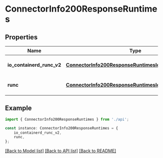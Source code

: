 # ConnectorInfo200ResponseRuntimes


## Properties

Name | Type | Description | Notes
------------ | ------------- | ------------- | -------------
**io_containerd_runc_v2** | [**ConnectorInfo200ResponseRuntimesIoContainerdRuncV2**](ConnectorInfo200ResponseRuntimesIoContainerdRuncV2.md) |  | [optional] [default to undefined]
**runc** | [**ConnectorInfo200ResponseRuntimesIoContainerdRuncV2**](ConnectorInfo200ResponseRuntimesIoContainerdRuncV2.md) |  | [optional] [default to undefined]

## Example

```typescript
import { ConnectorInfo200ResponseRuntimes } from './api';

const instance: ConnectorInfo200ResponseRuntimes = {
    io_containerd_runc_v2,
    runc,
};
```

[[Back to Model list]](../README.md#documentation-for-models) [[Back to API list]](../README.md#documentation-for-api-endpoints) [[Back to README]](../README.md)
